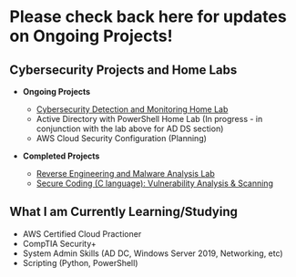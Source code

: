 <h1>Please check back here for updates on Ongoing Projects!</h1>

<h2>Cybersecurity Projects and Home Labs</h2>

- <b>Ongoing Projects</b>
  - [Cybersecurity Detection and Monitoring Home Lab](https://github.com/jc-tru/siem-detection-and-monitoring)
  - Active Directory with PowerShell Home Lab (In progress - in conjunction with the lab above for AD DS section)
  - AWS Cloud Security Configuration (Planning)

- <b>Completed Projects</b>
  - [Reverse Engineering and Malware Analysis Lab](https://github.com/jc-tru/malware-analysis)
  - [Secure Coding (C language): Vulnerability Analysis & Scanning](https://github.com/jc-tru/secure-coding)

<h2>What I am Currently Learning/Studying</h2>

- AWS Certified Cloud Practioner
- CompTIA Security+
- System Admin Skills (AD DC, Windows Server 2019, Networking, etc)
- Scripting (Python, PowerShell)

